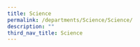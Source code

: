```yaml
---
title: Science
permalink: /departments/Science/Science/
description: ""
third_nav_title: Science
---
```

